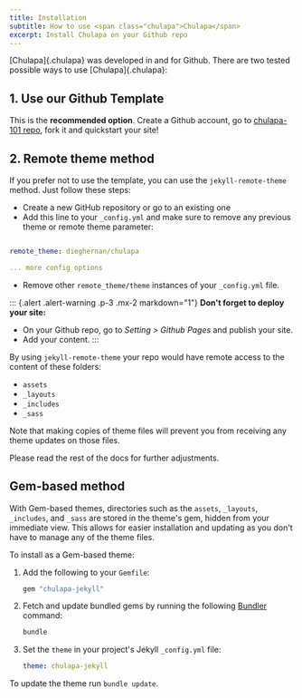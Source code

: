 ```yaml
---
title: Installation
subtitle: How to use <span class="chulapa">Chulapa</span>
excerpt: Install Chulapa on your Github repo
---
```


[Chulapa]{.chulapa} was developed in and for Github.
There are two tested possible ways to use [Chulapa]{.chulapa}:

## 1. Use our Github Template <i class="fa-solid fa-thumbs-up fa-xs"></i>

This is the **recommended option**.
Create a Github account, go to [chulapa-101 repo](https://github.com/dieghernan/chulapa-101), fork it and quickstart your site!

## 2. Remote theme method

If you prefer not to use the template, you can use the `jekyll-remote-theme` method.
Just follow these steps:

-   Create a new GitHub repository or go to an existing one
-   Add this line to your `_config.yml` and make sure to remove any previous theme or remote theme parameter:

``` yaml

remote_theme: dieghernan/chulapa

... more config options
```

-   Remove other `remote_theme/theme` instances of your `_config.yml` file.

::: {.alert .alert-warning .p-3 .mx-2 markdown="1"}
**Don't forget to deploy your site:**

-   On your Github repo, go to *Setting \> Github Pages* and publish your site.
-   Add your content.
:::

By using `jekyll-remote-theme` your repo would have remote access to the content of these folders:

-   `assets`
-   `_layouts`
-   `_includes`
-   `_sass`

Note that making copies of theme files will prevent you from receiving any theme updates on those files.

Please read the rest of the docs for further adjustments.

## Gem-based method <i class="fa-regular fa-gem fa-xs"></i>

With Gem-based themes, directories such as the `assets`, `_layouts`, `_includes`, and `_sass` are stored in the theme's gem, hidden from your immediate view.
This allows for easier installation and updating as you don't have to manage any of the theme files.

To install as a Gem-based theme:

1.  Add the following to your `Gemfile`:

    ``` ruby
    gem "chulapa-jekyll"
    ```

2.  Fetch and update bundled gems by running the following [Bundler](https://bundler.io/) command:

    ``` bash
    bundle
    ```

3.  Set the `theme` in your project's Jekyll `_config.yml` file:

    ``` yaml
    theme: chulapa-jekyll
    ```

To update the theme run `bundle update`.
